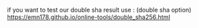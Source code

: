 if you want to test our double sha result use : (double sha option)
https://emn178.github.io/online-tools/double_sha256.html
